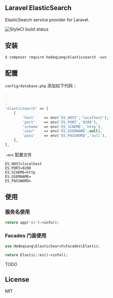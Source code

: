 Laravel ElasticSearch
---

ElasticSearch service provider for Laravel.

![StyleCI build status](https://github.styleci.io/repos/318086568/shield) 

## 安装

```shell
$ composer require hedeqiang/elasticsearch -vvv
```

## 配置

`config/database.php` 添加如下代码：
```php
.
.
.
'elasticsearch' => [
    [
        'host'    => env('ES_HOST','localhost'),
        'port'    => env('ES_PORT','9200'),
        'scheme'  => env('ES_SCHEME','http'),
        'user'    => env('ES_USERNAME',null),
        'pass'    => env('ES_PASSWORD','null'),
    ],
],
```
`.env` 配置文件
```
ES_HOST=localhost
ES_PORT=9200
ES_SCHEME=http
ES_USERNAME=
ES_PASSWORD=
```

## 使用
### 服务名使用
```php
return app('es')->info();
```
### Facades 门面使用
```php
use Hedeqiang\ElasticSearch\Facades\Elastic;

return Elastic::es()->info();
```

TODO

## License

MIT
